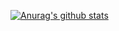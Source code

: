 [![Anurag's github stats](https://github-readme-stats.vercel.app/api?username=LukeSamkharadze&count_private=true&show_icons=true&theme=dark)](https://github.com/anuraghazra/github-readme-stats)

